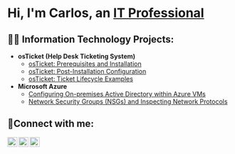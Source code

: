 <h1>Hi, I'm Carlos, an <a href="https://www.linkedin.com/in/carlos-moreno-26600926b/">IT Professional</a></h1>

<h2>👨‍💻 Information Technology Projects:</h2>

- <b>osTicket (Help Desk Ticketing System)</b>
  - [osTicket: Prerequisites and Installation](https://github.com/CarlosMorenoo/osticket-prereqs)
  - [osTicket: Post-Installation Configuration](https://github.com/CarlosMorenoo/post-install-config)
  - [osTicket: Ticket Lifecycle Examples](https://github.com/CarlosMorenoo/ticket-lifecycle)
- <b>Microsoft Azure</b>
  - [Configuring On-premises Active Directory within Azure VMs](https://github.com/CarlosMorenoo/Config-AD)
  - [Network Security Groups (NSGs) and Inspecting Network Protocols](https://github.com/CarlosMorenoo/azure-network-protocols)

<h2>🤳Connect with me:</h2>

[<img align="left" alt="Josh | Twitter" width="22px" src="https://cdn.jsdelivr.net/npm/simple-icons@v3/icons/twitter.svg" />][twitter]
[<img align="left" alt="Josh | LinkedIn" width="22px" src="https://cdn.jsdelivr.net/npm/simple-icons@v3/icons/linkedin.svg" />][linkedin]
[<img align="left" alt="Josh | Instagram" width="22px" src="https://cdn.jsdelivr.net/npm/simple-icons@v3/icons/instagram.svg" />][instagram]

[twitter]: https://twitter.com/Josh
[instagram]: https://www.instagram.com/Josh
[linkedin]: https://linkedin.com/in/Josh
